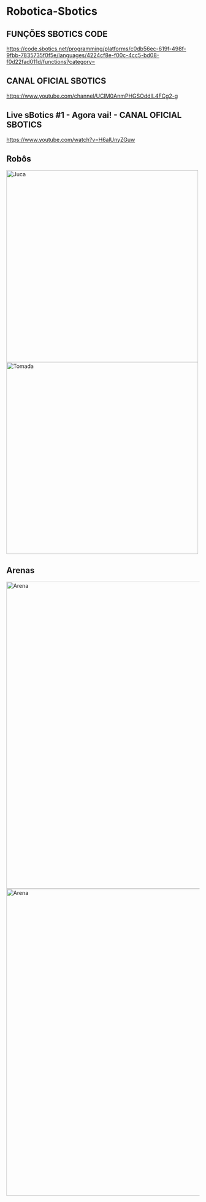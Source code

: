 # Robotica-Sbotics

## FUNÇÕES SBOTICS CODE
https://code.sbotics.net/programming/platforms/c0db56ec-619f-498f-9fbb-7835735f0f5e/languages/4224cf8e-f00c-4cc5-bd08-f0d22fad011d/functions?category=

## CANAL OFICIAL SBOTICS
https://www.youtube.com/channel/UClM0AnmPHGSOddIL4FCg2-g

## Live sBotics #1 - Agora vai! - CANAL OFICIAL SBOTICS
https://www.youtube.com/watch?v=H6alUnyZGuw

## Robôs

<img src="/Imagens/Robo-Juca.png" alt="Juca" width="500" heigth="500"/>

<img src="/Imagens/Robo-Tomada.png" alt="Tomada" width="500" heigth="500"/>

## Arenas

<img src="/Imagens/Arena-01.png" alt="Arena" width="800" heigth="500"/>

<img src="/Imagens/Arena-02.png" alt="Arena" width="800" heigth="500"/>
